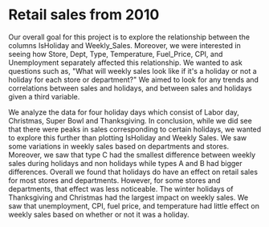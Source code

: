 # Retail sales from 2010
Our overall goal for this project is to explore the relationship between the columns IsHoliday and Weekly_Sales. Moreover, we were interested in seeing how Store, Dept, Type, Temperature, Fuel_Price, CPI, and Unemployment separately affected this relationship. We wanted to ask questions such as, "What will weekly sales look like if it's a holiday or not a holiday for each store or department?" We aimed to look for any trends and correlations between sales and holidays, and between sales and holidays given a third variable.

We analyze the data for four holiday days which consist of Labor day, Christmas, Super Bowl and Thanksgiving. In conclusion, while we did see that there were peaks in sales corresponding to certain holidays, we wanted to explore this further than plotting IsHoliday and Weekly Sales. We saw some variations in weekly sales based on departments and stores. Moreover, we saw that type C had the smallest difference between weekly sales during holidays and non holidays while types A and B had bigger differences. Overall we found that holidays do have an effect on retail sales for most stores and departments. However, for some stores and departments, that effect was less noticeable. The winter holidays of Thanksgiving and Christmas had the largest impact on weekly sales. We saw that unemployment, CPI, fuel price, and temperature had little effect on weekly sales based on whether or not it was a holiday. 
